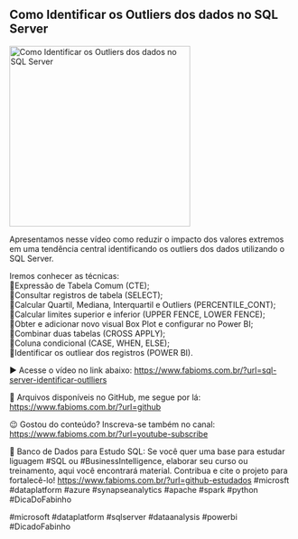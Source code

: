 ## Como Identificar os Outliers dos dados no SQL Server

<img src="https://fabioms.com.br/uploads/youtube/Slide55.png" alt="Como Identificar os Outliers dos dados no SQL Server" title="SQL Server" width="320"/>

Apresentamos nesse vídeo como reduzir o impacto dos valores extremos em uma tendência central identificando os outliers dos dados utilizando o SQL Server.  

Iremos conhecer as técnicas:  
🔹Expressão de Tabela Comum (CTE);  
🔹Consultar registros de tabela (SELECT);  
🔹Calcular Quartil, Mediana, Interquartil e Outliers (PERCENTILE_CONT);  
🔹Calcular limites superior e inferior (UPPER FENCE, LOWER FENCE);  
🔹Obter e adicionar novo visual Box Plot e configurar no Power BI;  
🔹Combinar duas tabelas (CROSS APPLY);  
🔹Coluna condicional (CASE, WHEN, ELSE);  
🔹Identificar os outliear dos registros (POWER BI).    

▶️ Acesse o vídeo no link abaixo:
https://www.fabioms.com.br/?url=sql-server-identificar-outlliers

📁 Arquivos disponíveis no GitHub, me segue por lá:
https://www.fabioms.com.br/?url=github

😉 Gostou do conteúdo? Inscreva-se também no canal:
https://www.fabioms.com.br/?url=youtube-subscribe 

🎁 Banco de Dados para Estudo SQL:
Se você quer uma base para estudar liguagem #SQL ou #BusinessIntelligence, elaborar seu curso ou treinamento, aqui você encontrará material. 
Contribua e cite o projeto para fortalecê-lo!
https://www.fabioms.com.br/?url=github-estudados
#microsft #dataplatform #azure #synapseanalytics #apache #spark  #python #DicaDoFabinho

#microsoft #dataplatform #sqlserver #dataanalysis #powerbi #DicadoFabinho